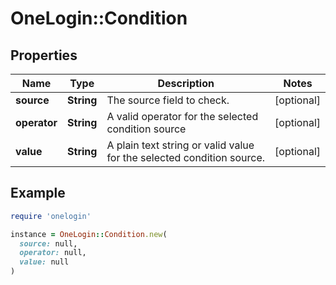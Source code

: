 # OneLogin::Condition

## Properties

| Name | Type | Description | Notes |
| ---- | ---- | ----------- | ----- |
| **source** | **String** | The source field to check. | [optional] |
| **operator** | **String** | A valid operator for the selected condition source | [optional] |
| **value** | **String** | A plain text string or valid value for the selected condition source. | [optional] |

## Example

```ruby
require 'onelogin'

instance = OneLogin::Condition.new(
  source: null,
  operator: null,
  value: null
)
```


